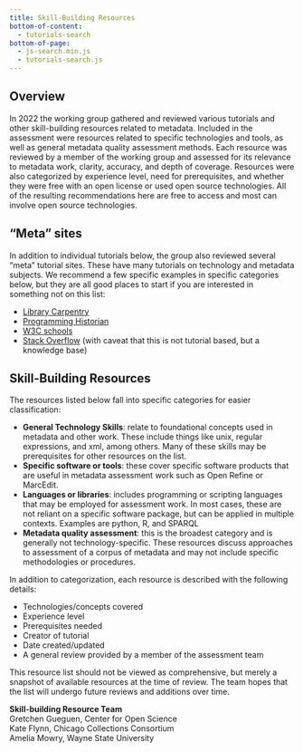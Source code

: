 ```yaml
---
title: Skill-Building Resources
bottom-of-content:
  - tutorials-search
bottom-of-page:
  - js-search.min.js
  - tutorials-search.js
---
```


## Overview

In 2022 the working group gathered and reviewed various tutorials and other skill-building resources related to metadata. Included in the assessment were resources related to specific technologies and tools, as well as general metadata quality assessment methods. Each resource was reviewed by a member of the working group and assessed for its relevance to metadata work, clarity, accuracy, and depth of coverage. Resources were also categorized by experience level, need for prerequisites, and whether they were free with an open license or used open source technologies. All of the resulting recommendations here are free to access and most can involve open source technologies.

## “Meta” sites

In addition to individual tutorials below, the group also reviewed several “meta” tutorial sites. These have many tutorials on technology and metadata subjects. We recommend a few specific examples in specific categories below, but they are all good places to start if you are interested in something not on this list:
* [Library Carpentry](https://librarycarpentry.org/)
* [Programming Historian](https://programminghistorian.org/)
* [W3C schools](https://www.w3schools.com/)
* [Stack Overflow](https://stackoverflow.com/) (with caveat that this is not tutorial based, but a knowledge base)

## Skill-Building Resources

The resources listed below fall into specific categories for easier classification:
* **General Technology Skills**: relate to foundational concepts used in metadata and other work. These include things like unix, regular expressions, and xml, among others. Many of these skills may be prerequisites for other resources on the list.
* **Specific software or tools**: these cover specific software products that are useful in metadata assessment work such as Open Refine or MarcEdit.
* **Languages or libraries**: includes programming or scripting languages that may be employed for assessment work. In most cases, these are not reliant on a specific software package, but can be applied in multiple contexts. Examples are python, R, and SPARQL
* **Metadata quality assessment**: this is the broadest category and is generally not technology-specific. These resources discuss approaches to assessment of a corpus of metadata and may not include specific methodologies or procedures.

In addition to categorization, each resource is described with the following details:
* Technologies/concepts covered
* Experience level
* Prerequisites needed
* Creator of tutorial
* Date created/updated
* A general review provided by a member of the assessment team

This resource list should not be viewed as comprehensive, but merely a snapshot of available resources at the time of review. The team hopes that the list will undergo future reviews and additions over time.

**Skill-building Resource Team**<br>
Gretchen Gueguen, Center for Open Science<br>
Kate Flynn, Chicago Collections Consortium<br>
Amelia Mowry, Wayne State University
